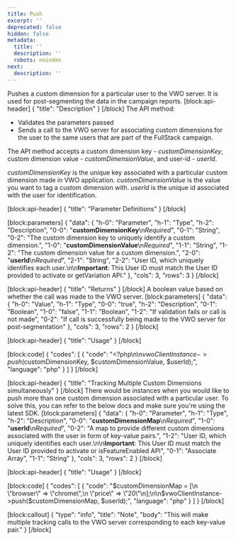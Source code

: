 ```yaml
---
title: Push
excerpt: ''
deprecated: false
hidden: false
metadata:
  title: ''
  description: ''
  robots: noindex
next:
  description: ''
---
```

Pushes a custom dimension for a particular user to the VWO server. It is used for post-segmenting the data in the campaign reports.
[block:api-header]
{
  "title": "Description"
}
[/block]
The API method:
  * Validates the parameters passed
  * Sends a call to the VWO server for associating custom dimensions for the user to the same users that are part of the FullStack campaign.

The API method accepts a custom dimension key - *customDimensionKey*, custom dimension value - *customDimensionValue*, and user-id - *userId*.

*customDimensionKey* is the unique key associated with a particular custom dimension made in VWO application.
*customDimensionValue* is the value you want to tag a custom dimension with.
*userId* is the unique id associated with the user for identification.

[block:api-header]
{
  "title": "Parameter Definitions"
}
[/block]

[block:parameters]
{
  "data": {
    "h-0": "Parameter",
    "h-1": "Type",
    "h-2": "Description",
    "0-0": "**customDimensionKey**\n*Required*",
    "0-1": "String",
    "0-2": "The custom dimension key to uniquely identify a custom dimension.",
    "1-0": "**customDimensionValue**\n*Required*",
    "1-1": "String",
    "1-2": "The custom dimension value for a custom dimension.",
    "2-0": "**userId**\n*Required*",
    "2-1": "String",
    "2-2": "User ID, which uniquely identifies each user.\n\n**Important**: This User ID must match the User ID provided to activate or getVariation API."
  },
  "cols": 3,
  "rows": 3
}
[/block]

[block:api-header]
{
  "title": "Returns"
}
[/block]
A boolean value based on whether the call was made to the VWO server.
[block:parameters]
{
  "data": {
    "h-0": "Value",
    "h-1": "Type",
    "0-0": "true",
    "h-2": "Description",
    "0-1": "Boolean",
    "1-0": "false",
    "1-1": "Boolean",
    "1-2": "If validation fails or call is not made",
    "0-2": "If call is successfully being made to the VWO server for post-segmentation"
  },
  "cols": 3,
  "rows": 2
}
[/block]

[block:api-header]
{
  "title": "Usage"
}
[/block]

[block:code]
{
  "codes": [
    {
      "code": "<?php\n\n$vwoClientInstance->push($customDimensionKey, $customDimensionValue, $userId);",
      "language": "php"
    }
  ]
}
[/block]

[block:api-header]
{
  "title": "Tracking Multiple Custom Dimensions simultaneously"
}
[/block]
There would be instances when you would like to push more than one custom dimension associated with a particular user. To solve this, you can refer to the below docs and make sure you're using the latest SDK.
[block:parameters]
{
  "data": {
    "h-0": "Parameter",
    "h-1": "Type",
    "h-2": "Description",
    "0-0": "**customDimensionMap**\n*Required*",
    "1-0": "**userId**\n*Required*",
    "0-2": "A map to provide different custom dimensions associated with the user in form of key-value pairs.",
    "1-2": "User ID, which uniquely identifies each user.\n\n**Important**: This User ID must match the User ID provided to activate or isFeatureEnabled API",
    "0-1": "Associate Array",
    "1-1": "String"
  },
  "cols": 3,
  "rows": 2
}
[/block]

[block:api-header]
{
  "title": "Usage"
}
[/block]

[block:code]
{
  "codes": [
    {
      "code": "$customDimensionMap = [\n  \"browser\" => \"chrome\",\n  \"price\" => \"20\"\n];\n\n$vwoClientInstance->push($customDimensionMap, $userId);",
      "language": "php"
    }
  ]
}
[/block]

[block:callout]
{
  "type": "info",
  "title": "Note",
  "body": "This will make multiple tracking calls to the VWO server corresponding to each key-value pair."
}
[/block]